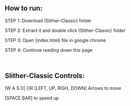 How to run:
---------------------------------------------------------------------------------------
STEP 1: Download (Slither-Classic) folder

STEP 2: Extract it and double click (Slither-Classic) folder

STEP 3: Open (index.html) file in google chrome

STEP 4: Continue reading down this page

&zwnj;

Slither-Classic Controls: 
---------------------------------------------------------------------------------------
[W A S D] OR [LEFT, UP, RIGH, DOWN] Arrows to move 

[SPACE BAR] to speed up
